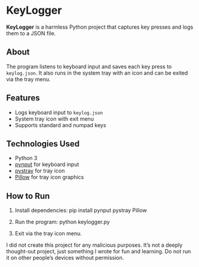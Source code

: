 # KeyLogger

**KeyLogger** is a harmless Python project that captures key presses and logs them to a JSON file.

## About
The program listens to keyboard input and saves each key press to `keylog.json`. It also runs in the system tray with an icon and can be exited via the tray menu.

## Features
- Logs keyboard input to `keylog.json`
- System tray icon with exit menu
- Supports standard and numpad keys

## Technologies Used
- Python 3
- [pynput](https://pypi.org/project/pynput/) for keyboard input
- [pystray](https://pypi.org/project/pystray/) for tray icon
- [Pillow](https://pypi.org/project/Pillow/) for tray icon graphics

## How to Run
1. Install dependencies:
pip install pynput pystray Pillow

2. Run the program:
python keylogger.py

3. Exit via the tray icon menu.

I did not create this project for any malicious purposes. It’s not a deeply thought-out project, just something I wrote for fun and learning. Do not run it on other people’s devices without permission.
